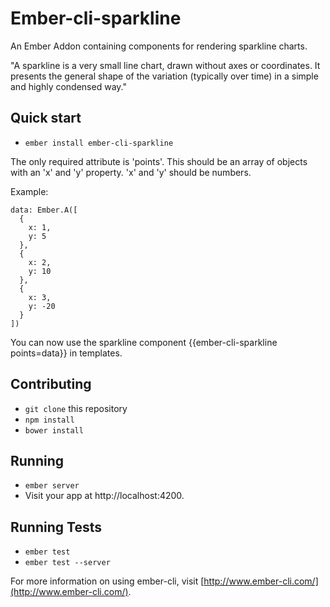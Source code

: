 # Ember-cli-sparkline

An Ember Addon containing components for rendering sparkline charts.

"A sparkline is a very small line chart, drawn without axes or coordinates. It presents the general shape of the variation (typically over time) in a simple and highly condensed way."

## Quick start

* `ember install ember-cli-sparkline`

The only required attribute is 'points'. This should be an array of objects with an 'x' and 'y' property. 'x' and 'y' should be numbers.

Example:

    data: Ember.A([
      {
        x: 1,
        y: 5
      },
      {
        x: 2,
        y: 10
      },
      {
        x: 3,
        y: -20
      }
    ])

You can now use the sparkline component {{ember-cli-sparkline points=data}} in templates.

## Contributing

* `git clone` this repository
* `npm install`
* `bower install`

## Running

* `ember server`
* Visit your app at http://localhost:4200.

## Running Tests

* `ember test`
* `ember test --server`

For more information on using ember-cli, visit [http://www.ember-cli.com/](http://www.ember-cli.com/).

